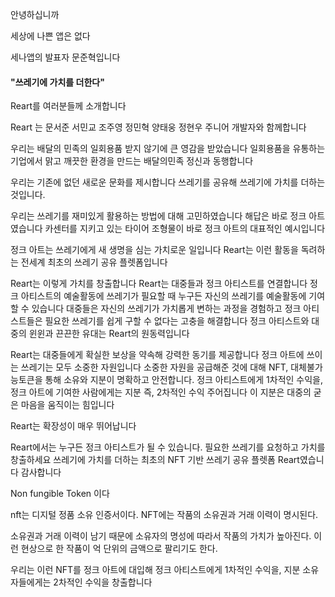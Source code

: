 안녕하십니까

세상에 나쁜 앱은 없다

세나앱의 발표자 문준혁입니다

#### "쓰레기에 가치를 더한다" 

Reart를 여러분들께 소개합니다

Reart 는 문서준 서민교 조주영 정민혁 양태웅 정현우 주니어 개발자와 함께합니다

우리는 배달의 민족의 일회용품 받지 않기에 큰 영감을 받았습니다
일회용품을 유통하는 기업에서 맑고 깨끗한 환경을 만드는 배달의민족 정신과 동행합니다

우리는 기존에 없던 새로운 문화를 제시합니다
쓰레기를 공유해 쓰레기에 가치를 더하는 것입니다. 

우리는 쓰레기를 재미있게 활용하는 방법에 대해 고민하였습니다
해답은 바로 정크 아트였습니다 카센터를 지키고 있는 타이어 조형물이 바로
정크 아트의 대표적인 예시입니다

정크 아트는 쓰레기에게 새 생명을 심는 가치로운 일입니다
Reart는 이런 활동을 독려하는 전세계 최초의 쓰레기 공유 플렛폼입니다

Reart는 이렇게 가치를 창출합니다
Reart는 대중들과 정크 아티스트를 연결합니다
정크 아티스트의 예술활동에 쓰레기가 필요할 때 누구든 자신의 쓰레기를 예술활동에 기여할 수 있습니다
대중들은 자신의 쓰레기가 가치롭게 변하는 과정을 경험하고 정크 아티스트들은 필요한 쓰레기를 쉽게 구할 수 없다는 고충을 해결합니다 
정크 아티스트와 대중의 윈윈과 끈끈한 유대는 Reart의 원동력입니다

Reart는 대중들에게 확실한 보상을 약속해 강력한 동기를 제공합니다
정크 아트에 쓰이는 쓰레기는 모두 소중한 자원입니다 
소중한 자원을 공급해준 것에 대해 NFT, 대체불가능토큰을 통해 소유와 지분이 명확하고 안전합니다. 정크 아티스트에게 1차적인 수익을, 정크 아트에 기여한 사람에게는 지분 즉, 2차적인 수익 주어집니다 이 지분은 대중의 굳은 마음을 움직이는 힘입니다

Reart는 확장성이 매우 뛰어납니다

Reart에서는 누구든 정크 아티스트가 될 수 있습니다. 필요한 쓰레기를 요청하고 가치를 창출하세요 
쓰레기에 가치를 더하는 최초의 NFT 기반 쓰레기 공유 플렛폼 Reart였습니다 감사합니다







Non fungible Token 이다

nft는 디지털 정품 소유 인증서이다. NFT에는 작품의 소유권과 거래 이력이 명시된다.

소유권과 거래 이력이 남기 때문에 소유자의 명성에 따라서 작품의 가치가 높아진다. 이런 현상으로 한 작품이 억 단위의 금액으로 팔리기도 한다. 

우리는 이런 NFT를 정크 아트에 대입해 정크 아티스트에게 1차적인 수익을, 지분 소유자들에게는 2차적인 수익을 창출합니다